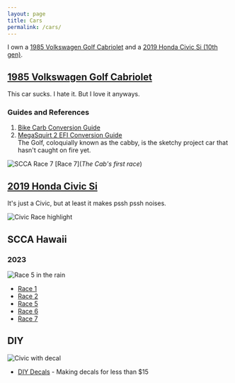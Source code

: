 ```yaml
---
layout: page
title: Cars
permalink: /cars/
---
```


I own a [1985 Volkswagen Golf Cabriolet](https://www.sudoyashi.com/cars/#1985-volkswagen-golf-cabriolet) and a [2019 Honda Civic Si (10th gen)](https://www.sudoyashi.com/cars/#2019-honda-civic-si).

## [1985 Volkswagen Golf Cabriolet](https://www.sudoyashi.com/dacabby)

This car sucks. I hate it. But I love it anyways.

### Guides and References

1. [Bike Carb Conversion Guide](https://www.sudoyashi.com/carbconversion)
2. [MegaSquirt 2 EFI Conversion Guide](https://sudoyashi.com/megasquirt2)<br>
The Golf, coloquially known as the cabby, is the sketchy project car that hasn't caught on fire yet.

![SCCA Race 7](https://www.sudoyashi.com/assets/img//scca/race7/cabby-autocross-arvin-6.jpg) [Race 7](*The Cab's first race*)

## [2019 Honda Civic Si](https://www.sudoyashi.com/civicsi)

It's just a Civic, but at least it makes pssh pssh noises.

![Civic Race highlight](https://www.sudoyashi.com/assets/img/scca/race5/2023race5-civic.JPG)

## SCCA Hawaii

### 2023
![Race 5 in the rain](https://www.sudoyashi.com/assets/img/scca/race5/2023race5-civic.JPG)

- [Race 1](https://www.sudoyashi.com/scca2023race1)
- [Race 2](https://www.sudoyashi.com/scca2023race2prep)
- [Race 5](https://www.sudoyashi.com/scca2023race5)
- [Race 6](https://www.sudoyashi.com/scca2023race6)
- [Race 7](https://www.sudoyashi.com/scca2023race7)

## DIY

![Civic with decal](https://www.sudoyashi.com/assets/img/civic-si-decal2.jpg)
- [DIY Decals](https://www.sudoyashi.com/diy-decal) - Making decals for less than $15 